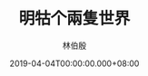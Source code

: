 ---
issue: 320
title: 明牯个兩隻世界
author: 林伯殷
language: 饒平
date: 2019-04-04T00:00:00.000+08:00
topic: 人物
difficulty: 2
wikidata: Q98096206
wikidata_link: https://www.wikidata.org/wiki/Q98096206
---